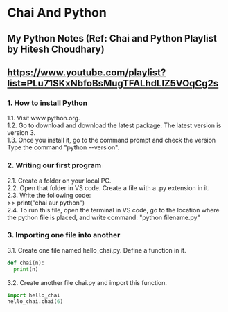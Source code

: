 <h1>Chai And Python</h1>
<h2>My Python Notes (Ref: Chai and Python Playlist by Hitesh Choudhary)</h2>
<h2>
  <a href="https://www.youtube.com/playlist?list=PLu71SKxNbfoBsMugTFALhdLlZ5VOqCg2s">https://www.youtube.com/playlist?list=PLu71SKxNbfoBsMugTFALhdLlZ5VOqCg2s</a>
</h2>

<h3> 1. How to install Python</h3>
<p>
  1.1. Visit www.python.org.<br>
  1.2. Go to download and download the latest package. The latest version is version 3.<br>
  1.3. Once you install it, go to the command prompt and check the version Type the command "python --version".<br>
</p>

<h3> 2. Writing our first program</h3>
<p>
  2.1. Create a folder on your local PC. <br>
  2.2. Open that folder in VS code. Create a file with a .py extension in it. <br>
  2.3. Write the following code:<br>
  >> print("chai aur python")<br>
  2.4. To run this file, open the terminal in VS code, go to the location where the python file is placed, and write command: "python filename.py"
</p>

<h3> 3. Importing one file into another</h3>
<p>
  3.1. Create one file named hello_chai.py. Define a function in it.<br>

  ````PYTHON
def chai(n):
    print(n)
````
  3.2. Create another file chai.py and import this function. <br>
  ````PYTHON
import hello_chai
hello_chai.chai(6)
````



</p>
